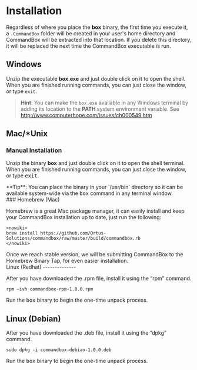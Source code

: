 # Installation

Regardless of where you place the **box** binary, the first time you execute
it, a `.CommandBox` folder will be created in your user's home
directory and CommandBox will be extracted into that location. If you
delete this directory, it will be replaced the next time the CommandBox
executable is run.

## Windows

Unzip the executable **box.exe** and just double click on it to open the
shell. When you are finished running commands, you can just close the
window, or type `exit`.

>**Hint**: You can make the `box.exe` available in any Windows
terminal by adding its location to the **PATH** system environment
variable. See http://www.computerhope.com/issues/ch000549.htm

</div>

## Mac/\*Unix

### Manual Installation

Unzip the binary **box** and just double click on it to open the shell terminal.
When you are finished running commands, you can just close the window,
or type <kbd>exit</kbd>.

<div class="alert alert-success">
**Tip**: You can place the binary in your `/usr/bin` directory so it can
be available system-wide via the <kbd>box</kbd> command in any terminal
window.

</div>
### Homebrew (Mac)

Homebrew is a great Mac package manager, it can easily install and keep
your CommandBox installation up to date, just run the following:

    <nowiki>
    brew install https://github.com/Ortus-Solutions/commandbox/raw/master/build/commandbox.rb
    </nowiki>

<div class="alert alert-info">
Once we reach stable version, we will be submitting CommandBox to the
Homebrew Binary Tap, for even easier installation.

</div>
Linux (Redhat)
--------------

After you have downloaded the .rpm file, install it using the “rpm”
command.

    rpm –ivh commandbox-rpm-1.0.0.rpm

Run the <kbd>box</kbd> binary to begin the one-time unpack process.

Linux (Debian)
--------------

After you have downloaded the .deb file, install it using the “dpkg”
command.

    sudo dpkg -i commandbox-debian-1.0.0.deb

Run the <kbd>box</kbd> binary to begin the one-time unpack process.

  [1]: http://www.computerhope.com/issues/ch000549.htm